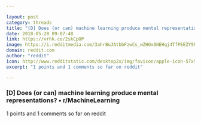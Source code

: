 ```yaml
---

layout: post
category: threads
title: "[D] Does (or can) machine learning produce mental representations?"
date: 2018-05-28 09:07:48
link: https://vrhk.co/2skCpOP
image: https://i.redditmedia.com/3ahrBuJAtbbFzwCs_wZHOx0NEHqj4TfPEEZY9k-a9VI.jpg?w=320&s=4044c78148c3587f5b154cceb185b71f
domain: reddit.com
author: "reddit"
icon: http://www.redditstatic.com/desktop2x/img/favicon/apple-icon-57x57.png
excerpt: "1 points and 1 comments so far on reddit"

---
```


### [D] Does (or can) machine learning produce mental representations? • r/MachineLearning

1 points and 1 comments so far on reddit